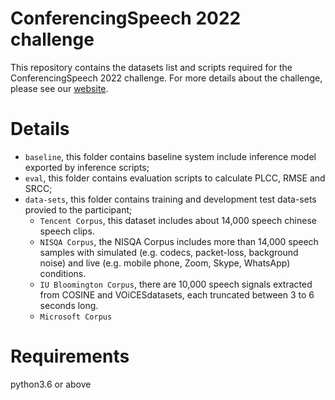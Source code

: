 # ConferencingSpeech 2022 challenge
This repository contains the datasets list and scripts required for the ConferencingSpeech 2022 challenge. For more details about the challenge, please see our [website](https://tea-lab.qq.com/).
# Details
* `baseline`, this folder contains baseline system include inference model exported by inference scripts;
* `eval`, this folder contains evaluation scripts to calculate PLCC, RMSE and SRCC;
* `data-sets`, this folder contains training and development test data-sets provied to the participant; 
  * `Tencent Corpus`, this dataset  includes about 14,000 speech chinese speech clips. 
  * `NISQA Corpus`, the NISQA Corpus includes more than 14,000 speech samples with simulated (e.g. codecs, packet-loss, background noise) and live (e.g. mobile phone, Zoom, Skype, WhatsApp) conditions. 
  * `IU Bloomington Corpus`, there are 10,000 speech signals extracted from COSINE  and VOiCESdatasets, each truncated between 3 to 6 seconds long.
  * `Microsoft Corpus`

# Requirements
python3.6 or above
